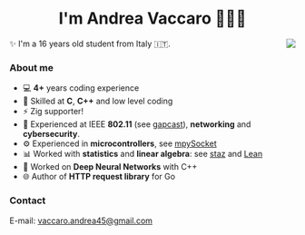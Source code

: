 <h1 align="center">I'm Andrea Vaccaro 👨🏻‍💻</h1>

<img align="right" src="https://github-readme-stats.vercel.app/api/top-langs/?username=andrvv&layout=compact&langs_count=100&hide=php,javascript,html,css">

<p>✨ I'm a 16 years old student from Italy 🇮🇹.</p>

<h3 align="left">About me</h3>
<ul align="left">
  <li>💻 <strong>4+</strong> years coding experience</li>
  <li>🔧 Skilled at <strong>C</strong>, <strong>C++</strong> and low level coding</li>
  <li>⚡ Zig supporter!</li>
  <li>📡 Experienced at IEEE <strong>802.11</strong> (see <a href="https://github.com/andrvv/gapcast">gapcast</a>), <strong>networking</strong> and <strong>cybersecurity</strong>.</li>
  <li>⚙️ Experienced in <strong>microcontrollers</strong>, see <a href="https://github.com/andrvv/mpySocket">mpySocket</a></li>
  <li>📊 Worked with <strong>statistics</strong> and <strong>linear algebra</strong>: see <a href="https://github.com/andrvv/staz">staz</a> and <a href="https://github.com/andrvv/lean">Lean</a></li>
  <li>🤖 Worked on <strong>Deep Neural Networks</strong> with C++</li>
  <li>🌐 Author of <strong>HTTP request library</strong> for Go</li>
</ul>

<h3 align="left">Contact</h3>
<p>E-mail: <a href="mailto:vaccaro.andrea45@gmail.com">vaccaro.andrea45@gmail.com</a></p>
